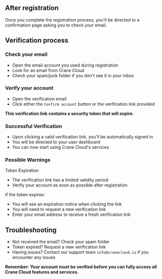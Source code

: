 ## After registration
Once you complete the registration process, you'll be directed to a confirmation page asking you to check your email.

## Verification process

### Check your email
- Open the email account you used during registration
- Look for an email from Crane Cloud
- Check your spam/junk folder if you don't see it in your inbox

### Verify your account
- Open the verification email
- Click either the `Confirm account` button or the verification link provided

**This verification link contains a security token that will expire.**

### Successful Verification
- Upon clicking a valid verification link, you'll be automatically signed in
- You will be directed to your user dashboard
- You can now start using Crane Cloud's services

### Possible Warnings

Token Expiration

- The verification link has a limited validity period
- Verify your account as soon as possible after registration

If the token expires:

- You will see an expiration notice when clicking the link
- You will need to request a new verification link
- Enter your email address to receive a fresh verification link

## Troubleshooting

- Not received the email? Check your spam folder
- Token expired? Request a new verification link
- Having issues? Contact our support team `info@cranecloud.io` if you encounter any issues

**Remember: Your account must be verified before you can fully access all Crane Cloud features and services.**

